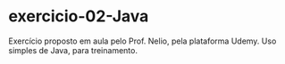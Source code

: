 # exercicio-02-Java
Exercício proposto em aula pelo Prof. Nelio, pela plataforma Udemy. Uso simples de Java, para treinamento.
